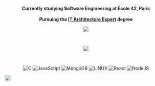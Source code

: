  <div align="center">
   
   **Currently studying Software Engineering at École 42, Paris**
   </br>
   </br>
    **Pursuing the [IT Architecture Expert](https://42.fr/en/42-in-paris/computer-science-degree/it-architecture-expert/) degree**

 ![](https://github-readme-streak-stats.herokuapp.com/?user=Bidiche49&theme=midnight-purple&hide_border=true)<br/>
 

 </div>

<div align="center">
<div style="text-align: center;">
  

<br>


<div align="center">
  
![](https://github-readme-stats.vercel.app/api/top-langs/?username=Bidiche49&theme=midnight-purple&hide_border=true&include_all_commits=false&count_private=false&layout=compact)

</div>
<br>



![C](https://img.shields.io/badge/c-%2300599C.svg?style=for-the-badge&logo=c&logoColor=white) ![JavaScript](https://img.shields.io/badge/javascript-%23323330.svg?style=for-the-badge&logo=javascript&logoColor=%23F7DF1E) ![MongoDB](https://img.shields.io/badge/MongoDB-%234ea94b.svg?style=for-the-badge&logo=mongodb&logoColor=white) ![LINUX](https://img.shields.io/badge/Linux-FCC624?style=for-the-badge&logo=linux&logoColor=black) ![React](https://img.shields.io/badge/react-%2320232a.svg?style=for-the-badge&logo=react&logoColor=%2361DAFB) ![NodeJS](https://img.shields.io/badge/node.js-6DA55F?style=for-the-badge&logo=node.js&logoColor=white)



<div align="left">


[![](https://visitcount.itsvg.in/api?id=Bidiche49&label=Profile%20Views&color=12&icon=5&pretty=true)](https://visitcount.itsvg.in)

